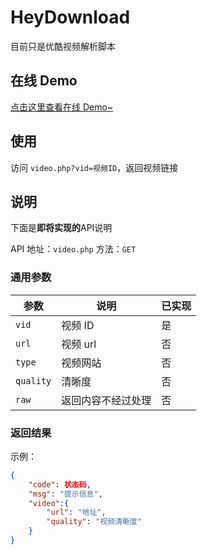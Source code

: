 # HeyDownload
目前只是优酷视频解析脚本  

## 在线 Demo
[点击这里查看在线 Demo~](http://qwq233.tk/demos/ykvid/)  

## 使用
访问 `video.php?vid=视频ID`，返回视频链接  

## 说明
下面是**即将实现的**API说明  

API 地址：`video.php`
方法：`GET`

### 通用参数

|参数|说明|已实现|
|--|--|--|
|`vid`|视频 ID|是|
|`url`|视频 url|否|
|`type`|视频网站|否|
|`quality`|清晰度|否|
|`raw`|返回内容不经过处理|否|


### 返回结果

示例：   
```json
{
	"code": 状态码,
	"msg": "提示信息",
	"video":{
		"url": "地址",
		"quality": "视频清晰度"
	}
}
```
